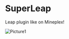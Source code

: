 # SuperLeap
Leap plugin like on Mineplex!

![Picture1](https://cdn.discordapp.com/attachments/435860593992400896/470990946364948520/unknown.png)

